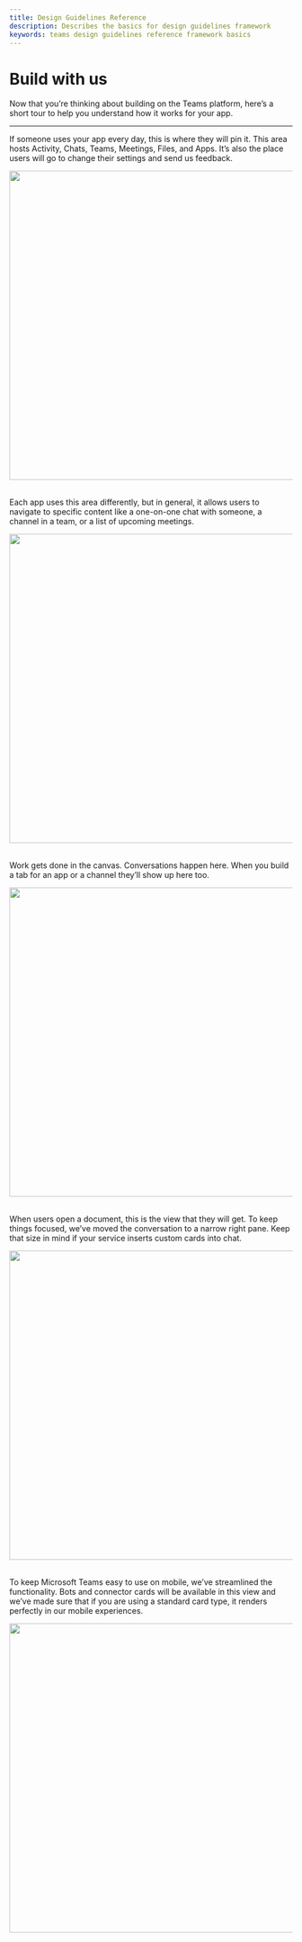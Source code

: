 ```yaml
---
title: Design Guidelines Reference
description: Describes the basics for design guidelines framework
keywords: teams design guidelines reference framework basics
---
```

# Build with us

Now that you’re thinking about building on the Teams platform, here’s a short tour to help you understand how it works for your app.

---

If someone uses your app every day, this is where they will pin it. This area hosts Activity, Chats, Teams, Meetings, Files, and Apps. It’s also the place users will go to change their settings and send us feedback.<br/>

<img width="550" src="~/assets/images/framework/framework_basics_01.png"> <br /><br/>

Each app uses this area differently, but in general, it allows users to navigate to specific content like a one-on-one chat with someone, a channel in a team, or a list of upcoming meetings.<br/>

<img width="550" src="~/assets/images/framework/framework_basics_02.png"> <br /><br/>

Work gets done in the canvas. Conversations happen here. When you build a tab for an app or a channel they’ll show up here too.<br/>

<img width="550" src="~/assets/images/framework/framework_basics_03.png"> <br /><br/>

When users open a document, this is the view that they will get. To keep things focused, we’ve moved the conversation to a narrow right pane. Keep that size in mind if your service inserts custom cards into chat.<br/>

<img width="550" src="~/assets/images/framework/framework_basics_04.png"> <br /><br/>

To keep Microsoft Teams easy to use on mobile, we’ve streamlined the functionality. Bots and connector cards will be available in this view and we’ve made sure that if you are using a standard card type, it renders perfectly in our mobile experiences.<br/>

<img width="550" src="~/assets/images/framework/framework_basics_05.png"> <br /><br/>
